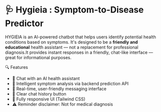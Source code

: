 # 🩺 Hygieia : Symptom-to-Disease Predictor

HYGIEIA is an AI-powered chatbot that helps users identify potential health conditions based on symptoms. It's designed to be a **friendly and educational** health assistant — not a replacement for professional diagnosis.It provides instant responses in a friendly, chat-like interface — great for informational purposes.



🔍 Features
- 🤖 Chat with an AI health assistant
- 🧠 Intelligent symptom analysis via backend prediction API
- 💬 Real-time, user-friendly messaging interface
- 🧼 Clear chat history button
- 📱 Fully responsive UI (Tailwind CSS)
- ⚠️ Reminder disclaimer: Not for medical diagnosis



